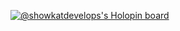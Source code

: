 [![@showkatdevelops's Holopin board](https://holopin.me/showkatdevelops)](https://holopin.io/@showkatdevelops)
